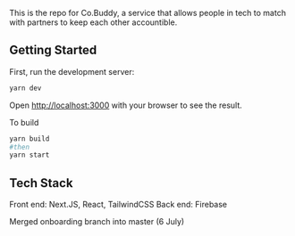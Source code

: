 This is the repo for Co.Buddy, a service that allows people in tech to match with partners to keep each other accountible. 
## Getting Started

First, run the development server:

```bash
yarn dev
```

Open [http://localhost:3000](http://localhost:3000) with your browser to see the result.

To build
```bash
yarn build
#then
yarn start
```

## Tech Stack
Front end: Next.JS, React, TailwindCSS
Back end: Firebase


Merged onboarding branch into master (6 July)
